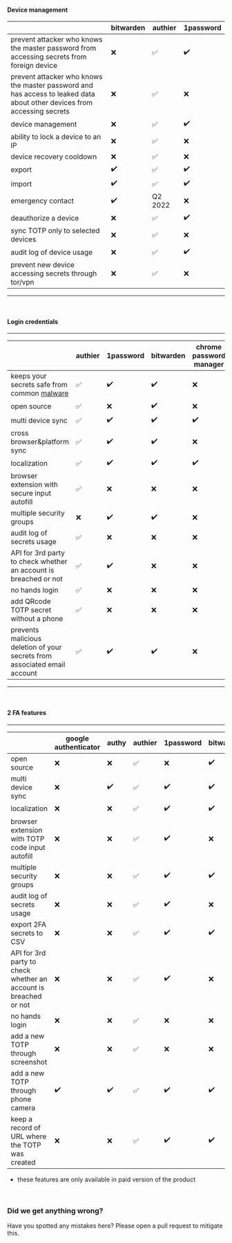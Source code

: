 #### Device management

|                                                                                                                         | bitwarden | authier | 1password |
| ----------------------------------------------------------------------------------------------------------------------- | --------- | ------- | --------- |
| prevent attacker who knows the master password from accessing secrets from foreign device                               | ❌        | ✅      | ✔️        |
| prevent attacker who knows the master password and has access to leaked data about other devices from accessing secrets | ❌        | ✅      | ❌        |
| device management                                                                                                       | ❌        | ✅      | ✔️        |
| ability to lock a device to an IP                                                                                       | ❌        | ✅      | ❌        |
| device recovery cooldown                                                                                                | ❌        | ✅      | ❌        |
| export                                                                                                                  | ✔️        | ✅      | ✔️        |
| import                                                                                                                  | ✔️        | ✅      | ✔️        |
| emergency contact                                                                                                       | ✔️        | Q2 2022 | ❌        |
| deauthorize a device                                                                                                    | ❌        | ✅      | ✔️        |
| sync TOTP only to selected devices                                                                                      | ❌        | ✅      | ❌        |
| audit log of device usage                                                                                               | ❌        | ✅      | ✔️        |
| prevent new device accessing secrets through tor/vpn                                                                    | ❌        | ✅      | ❌        |

---

&nbsp;

#### Login credentials

---

|                                                                                                                                                                  | authier | 1password | bitwarden | chrome password manager | roboform |
| ---------------------------------------------------------------------------------------------------------------------------------------------------------------- | ------- | --------- | --------- | ----------------------- | -------- |
| keeps your secrets safe from common [malware](https://www.bleepingcomputer.com/news/security/redline-malware-shows-why-passwords-shouldnt-be-saved-in-browsers/) | ✅      | ✔️        | ✔️        | ❌                      | ✔️       |
| open source                                                                                                                                                      | ✅      | ❌        | ✔️        | ❌                      | ❌       |
| multi device sync                                                                                                                                                | ✅      | ✔️        | ✔️        | ✔️                      | ✔️ \*    |
| cross browser&platform sync                                                                                                                                      | ✅      | ✔️        | ✔️        | ❌                      | ✔️       |
| localization                                                                                                                                                     | ✅      | ✔️        | ✔️        | ✔️                      | ✔️       |
| browser extension with secure input autofill                                                                                                                     | ✅      | ❌        | ❌        | ❌                      | ✔️       |
| multiple security groups                                                                                                                                         | ❌      | ✔️        | ✔️        | ❌                      | ❌       |
| audit log of secrets usage                                                                                                                                       | ✅      | ❌        | ❌        | ❌                      | ❌       |
| API for 3rd party to check whether an account is breached or not                                                                                                 | ✅      | ✔️        | ❌        | ❌                      | ❌       |
| no hands login                                                                                                                                                   | ✅      | ❌        | ❌        | ❌                      | ❌       |
| add QRcode TOTP secret without a phone                                                                                                                           | ✅      | ❌        | ❌        | ❌                      | ❌       |
| prevents malicious deletion of your secrets from associated email account                                                                                        | ✅      | ✔️        | ✔️        | ❌                      | ❌       |

---

&nbsp;

#### 2 FA features

---

|                                                                  | google authenticator | authy | authier | 1password | bitwarden | roboform |
| ---------------------------------------------------------------- | -------------------- | ----- | ------- | --------- | --------- | -------- |
| open source                                                      | ❌                   | ❌    | ✅      | ❌        | ✔️        | ❌       |
| multi device sync                                                | ❌                   | ✔️    | ✅      | ✔️        | ✔️        | ✔️ \*    |
| localization                                                     | ❌                   | ❌    | ✅      | ✔️        | ✔️        | ✔️       |
| browser extension with TOTP code input autofill                  | ❌                   | ❌    | ✅      | ✔️        | ❌        | ✔️       |
| multiple security groups                                         | ❌                   | ❌    | ✅      | ✔️        | ✔️        | ✔️       |
| audit log of secrets usage                                       | ❌                   | ❌    | ✅      | ✔️        | ❌        | ✔️       |
| export 2FA secrets to CSV                                        | ❌                   | ❌    | ✅      | ✔️        | ✔️        | ✔️       |
| API for 3rd party to check whether an account is breached or not | ❌                   | ❌    | ✅      | ✔️        | ❌        | ✔️       |
| no hands login                                                   | ❌                   | ❌    | ✅      | ❌        | ❌        | ✔️       |
| add a new TOTP through screenshot                                | ❌                   | ❌    | ✅      | ❌        | ❌        | ❌       |
| add a new TOTP through phone camera                              | ✔️                   | ✔️    | ✅      | ✔️        | ✔️        | ✔️       |
| keep a record of URL where the TOTP was created                  | ❌                   | ❌    | ✅      | ✔️        | ✔️        | ✔️       |

- these features are only available in paid version of the product

&nbsp;&nbsp;
&nbsp;

### Did we get anything wrong?

Have you spotted any mistakes here? Please open a pull request to mitigate this.
